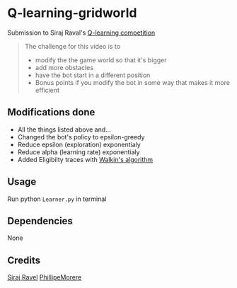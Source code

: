# Q-learning-gridworld

Submission to Siraj Raval's [Q-learning competition](https://www.youtube.com/watch?v=A5eihauRQvo&t=1s)

> The challenge for this video is to 
> * modify the the game world so that it's bigger
> * add more obstacles
> * have the bot start in a different position
> * Bonus points if you modify the bot in some way that makes it more efficient

## Modifications done  
* All the things listed above and...
* Changed the bot's policy to epsilon-greedy
* Reduce epsilon (exploration) exponentialy
* Reduce alpha (learning rate) exponentialy
* Added Eligibilty traces with [Walkin's algorithm](https://webdocs.cs.ualberta.ca/~sutton/book/ebook/node78.html)

## Usage
Run python `Learner.py` in terminal

## Dependencies
None

## Credits
[Siraj Ravel](https://github.com/llSourcell/q_learning_demo/)
[PhillipeMorere](https://github.com/PhilippeMorere)
